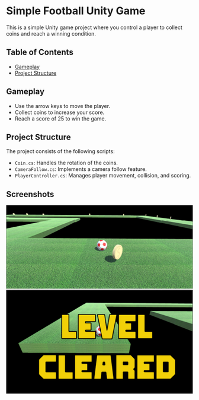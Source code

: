 # Simple Football Unity Game

This is a simple Unity game project where you control a player to collect coins and reach a winning condition.

## Table of Contents
- [Gameplay](#gameplay)
- [Project Structure](#project-structure)


## Gameplay

- Use the arrow keys to move the player.
- Collect coins to increase your score.
- Reach a score of 25 to win the game.

## Project Structure

The project consists of the following scripts:

- `Coin.cs`: Handles the rotation of the coins.
- `CameraFollow.cs`: Implements a camera follow feature.
- `PlayerController.cs`: Manages player movement, collision, and scoring.

## Screenshots

![Gameplay Screenshot](images/SimpleFootball2.png)
![Score Screen Screenshot](images/SimpleFootball3.png)
